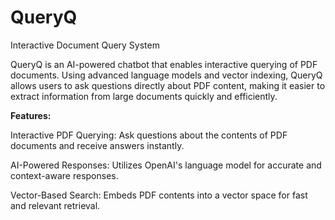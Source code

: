 # QueryQ
Interactive Document Query System

QueryQ is an AI-powered chatbot that enables interactive querying of PDF documents. Using advanced language models and vector indexing, QueryQ allows users to ask questions directly about PDF content, making it easier to extract information from large documents quickly and efficiently.

**Features:**

Interactive PDF Querying: Ask questions about the contents of PDF documents and receive answers instantly.

AI-Powered Responses: Utilizes OpenAI's language model for accurate and context-aware responses.

Vector-Based Search: Embeds PDF contents into a vector space for fast and relevant retrieval.

